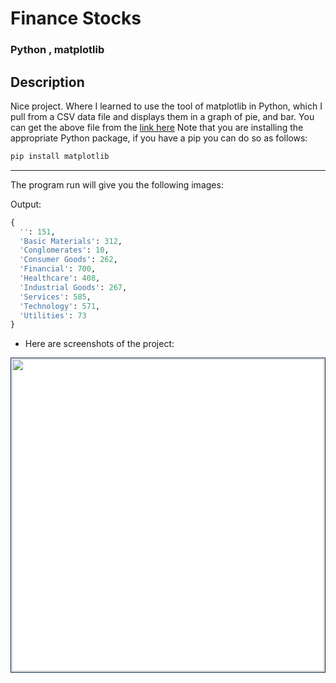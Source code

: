 # Finance Stocks

### Python , matplotlib

## Description

Nice project. Where I learned to use the tool of matplotlib in Python, which I pull from a CSV data file and displays them in a graph of pie, and bar.
You can get the above file from the [link here](https://s3.amazonaws.com/quandl-static-content/Ticker+CSV%27s/secwiki_tickers.csv)
Note that you are installing the appropriate Python package, if you have a pip you can do so as follows:

```python
pip install matplotlib
```

___

The program run will give you the following images:

Output:
```python
{
  '': 151,
  'Basic Materials': 312,
  'Conglomerates': 10,
  'Consumer Goods': 262,
  'Financial': 700,
  'Healthcare': 408,
  'Industrial Goods': 267,
  'Services': 585,
  'Technology': 571,
  'Utilities': 73
}
```

* Here are screenshots of the project:

<div>
<img src="https://profile.fcdn.co.il/images2/0__05b05baa42d8d7.jpg" width="500" style="padding:1px;border:1px solid #021a40;background-color:#FFF;"> 
</div>

